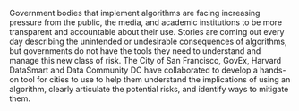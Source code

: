 Government bodies that implement algorithms are facing increasing pressure from the public, the media, and academic institutions to be more transparent and accountable about their use. Stories are coming out every day describing the unintended or undesirable consequences of algorithms, but governments do not have the tools they need to understand and manage this new class of risk. The City of San Francisco, GovEx, Harvard DataSmart and Data Community DC have collaborated to develop a hands-on tool for cities to use to help them understand the implications of using an algorithm, clearly articulate the potential risks, and identify ways to mitigate them.
